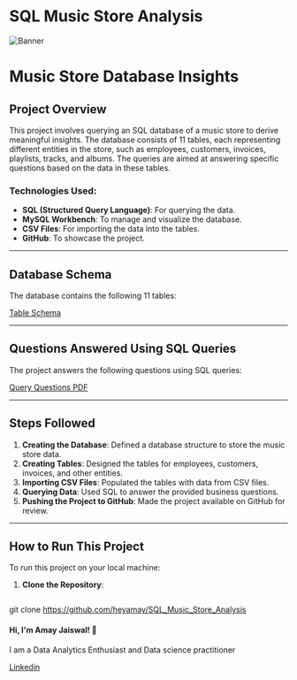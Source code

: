 # SQL Music Store Analysis

![Banner](https://i0.wp.com/acousticguitar.com/wp-content/uploads/2015/11/music_emporium.jpg?w=750&ssl=1)


# Music Store Database Insights

## Project Overview

This project involves querying an SQL database of a music store to derive meaningful insights. The database consists of 11 tables, each representing different entities in the store, such as employees, customers, invoices, playlists, tracks, and albums. The queries are aimed at answering specific questions based on the data in these tables.

### Technologies Used:
- **SQL (Structured Query Language)**: For querying the data.
- **MySQL Workbench**: To manage and visualize the database.
- **CSV Files**: For importing the data into the tables.
- **GitHub**: To showcase the project.

---

## Database Schema

The database contains the following 11 tables:

[Table Schema](https://github.com/heyamay/SQL_Music_Store_Insights/blob/main/schema_diagram.png)

---

## Questions Answered Using SQL Queries

The project answers the following questions using SQL queries:

[Query Questions PDF](https://github.com/heyamay/SQL_Music_Store_Insights/blob/main/Music%20Store%20Analysis-Questions.pdf)

---

## Steps Followed

1. **Creating the Database**: Defined a database structure to store the music store data.
2. **Creating Tables**: Designed the tables for employees, customers, invoices, and other entities.
3. **Importing CSV Files**: Populated the tables with data from CSV files.
4. **Querying Data**: Used SQL to answer the provided business questions.
5. **Pushing the Project to GitHub**: Made the project available on GitHub for review.

---

## How to Run This Project

To run this project on your local machine:

1. **Clone the Repository**: 
   ```bash
git clone https://github.com/heyamay/SQL_Music_Store_Analysis


#### Hi, I'm Amay Jaiswal! 👋
I am a Data Analytics Enthusiast and  Data science practitioner

[Linkedin](https://www.linkedin.com/in/heyamay/)
